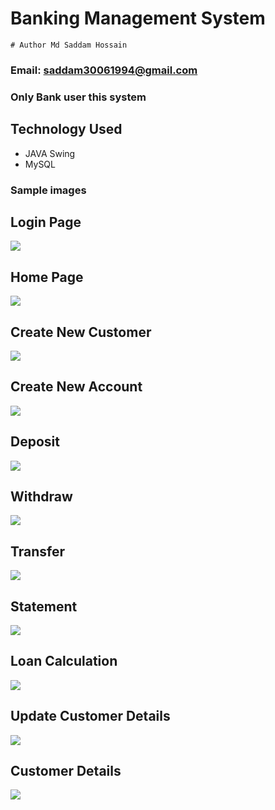 # Banking Management System

```
# Author Md Saddam Hossain
```
### Email: saddam30061994@gmail.com

### Only Bank user this system

## Technology Used
- JAVA Swing
- MySQL

### Sample images

## Login Page
  ![](image/logingswing.PNG)

## Home Page
  ![](image/homepage.PNG)

 ## Create New Customer
  ![](image/createcustomer.PNG)


## Create New Account
  ![](image/createAccount.PNG)

## Deposit
  ![](image/Depositswing.PNG)

## Withdraw
  ![](image/withdraw.PNG)

## Transfer
  ![](image/transferswing.PNG)

## Statement
  ![](image/statementswing.PNG)

## Loan Calculation
  ![](image/loancalculaton.PNG)

## Update Customer Details
  ![](image/updatecustomer.PNG)

## Customer Details
  ![](image/customerdetails.PNG)
